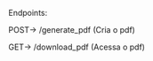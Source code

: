 Endpoints: 

POST->  /generate_pdf         (Cria o pdf)

GET->   /download_pdf         (Acessa o pdf)
